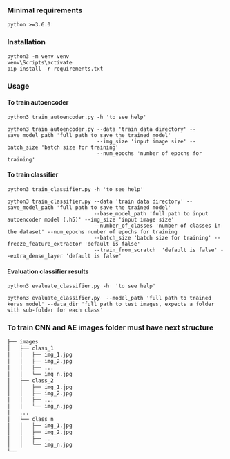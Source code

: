 ### Minimal requirements
```
python >=3.6.0
```

### Installation
```commandline
python3 -m venv venv
venv\Scripts\activate
pip install -r requirements.txt
```

### Usage
#### To train autoencoder
```commandline
python3 train_autoencoder.py -h 'to see help'

python3 train_autoencoder.py --data 'train data directory' --save_model_path 'full path to save the trained model'
                             --img_size 'input image size' --batch_size 'batch size for training'
                             --num_epochs 'number of epochs for training'
```
#### To train classifier
```commandline
python3 train_classifier.py -h 'to see help'

python3 train_classifier.py --data 'train data directory' --save_model_path 'full path to save the trained model'
                            --base_model_path 'full path to input autoencoder model (.h5)' --img_size 'input image size'
                            --number_of_classes 'number of classes in the dataset' --num_epochs number of epochs for training
                            --batch_size 'batch size for training' --freeze_feature_extractor 'default is false'
                            --train_from_scratch  'default is false' --extra_dense_layer 'default is false'
```
#### Evaluation classifier results
```commandline
python3 evaluate_classifier.py -h  'to see help'

python3 evaluate_classifier.py  --model_path 'full path to trained keras model' --data_dir 'full path to test images, expects a folder with sub-folder for each class'
```




### To train CNN and AE images folder must have next structure
```bash
├── images
│   ├── class_1
│   │   ├── img_1.jpg
│   │   ├── img_2.jpg
│   │   ├── ...
│   │   └── img_n.jpg
│   ├── class_2
│   │   ├── img_1.jpg
│   │   ├── img_2.jpg
│   │   ├── ...
│   │   └── img_n.jpg
│   ...
│   └── class_n
│   │   ├── img_1.jpg
│   │   ├── img_2.jpg
│   │   ├── ...
│   │   └── img_n.jpg
└──
```